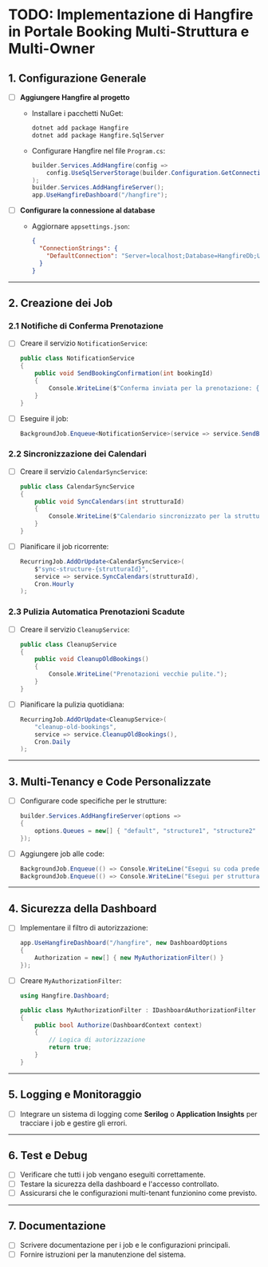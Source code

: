 
# TODO: Implementazione di Hangfire in Portale Booking Multi-Struttura e Multi-Owner

## 1. Configurazione Generale
- [ ] **Aggiungere Hangfire al progetto**
  - Installare i pacchetti NuGet:
    ```bash
    dotnet add package Hangfire
    dotnet add package Hangfire.SqlServer
    ```
  - Configurare Hangfire nel file `Program.cs`:
    ```csharp
    builder.Services.AddHangfire(config =>
        config.UseSqlServerStorage(builder.Configuration.GetConnectionString("DefaultConnection"))
    );
    builder.Services.AddHangfireServer();
    app.UseHangfireDashboard("/hangfire");
    ```

- [ ] **Configurare la connessione al database**
  - Aggiornare `appsettings.json`:
    ```json
    {
      "ConnectionStrings": {
        "DefaultConnection": "Server=localhost;Database=HangfireDb;User Id=sa;Password=yourpassword;"
      }
    }
    ```

---

## 2. Creazione dei Job

### 2.1 Notifiche di Conferma Prenotazione
- [ ] Creare il servizio `NotificationService`:
    ```csharp
    public class NotificationService
    {
        public void SendBookingConfirmation(int bookingId)
        {
            Console.WriteLine($"Conferma inviata per la prenotazione: {bookingId}");
        }
    }
    ```
- [ ] Eseguire il job:
    ```csharp
    BackgroundJob.Enqueue<NotificationService>(service => service.SendBookingConfirmation(bookingId));
    ```

### 2.2 Sincronizzazione dei Calendari
- [ ] Creare il servizio `CalendarSyncService`:
    ```csharp
    public class CalendarSyncService
    {
        public void SyncCalendars(int strutturaId)
        {
            Console.WriteLine($"Calendario sincronizzato per la struttura: {strutturaId}");
        }
    }
    ```
- [ ] Pianificare il job ricorrente:
    ```csharp
    RecurringJob.AddOrUpdate<CalendarSyncService>(
        $"sync-structure-{strutturaId}",
        service => service.SyncCalendars(strutturaId),
        Cron.Hourly
    );
    ```

### 2.3 Pulizia Automatica Prenotazioni Scadute
- [ ] Creare il servizio `CleanupService`:
    ```csharp
    public class CleanupService
    {
        public void CleanupOldBookings()
        {
            Console.WriteLine("Prenotazioni vecchie pulite.");
        }
    }
    ```
- [ ] Pianificare la pulizia quotidiana:
    ```csharp
    RecurringJob.AddOrUpdate<CleanupService>(
        "cleanup-old-bookings",
        service => service.CleanupOldBookings(),
        Cron.Daily
    );
    ```

---

## 3. Multi-Tenancy e Code Personalizzate
- [ ] Configurare code specifiche per le strutture:
    ```csharp
    builder.Services.AddHangfireServer(options =>
    {
        options.Queues = new[] { "default", "structure1", "structure2" };
    });
    ```
- [ ] Aggiungere job alle code:
    ```csharp
    BackgroundJob.Enqueue(() => Console.WriteLine("Esegui su coda predefinita"));
    BackgroundJob.Enqueue(() => Console.WriteLine("Esegui per struttura 1"), "structure1");
    ```

---

## 4. Sicurezza della Dashboard
- [ ] Implementare il filtro di autorizzazione:
    ```csharp
    app.UseHangfireDashboard("/hangfire", new DashboardOptions
    {
        Authorization = new[] { new MyAuthorizationFilter() }
    });
    ```
- [ ] Creare `MyAuthorizationFilter`:
    ```csharp
    using Hangfire.Dashboard;

    public class MyAuthorizationFilter : IDashboardAuthorizationFilter
    {
        public bool Authorize(DashboardContext context)
        {
            // Logica di autorizzazione
            return true;
        }
    }
    ```

---

## 5. Logging e Monitoraggio
- [ ] Integrare un sistema di logging come **Serilog** o **Application Insights** per tracciare i job e gestire gli errori.

---

## 6. Test e Debug
- [ ] Verificare che tutti i job vengano eseguiti correttamente.
- [ ] Testare la sicurezza della dashboard e l'accesso controllato.
- [ ] Assicurarsi che le configurazioni multi-tenant funzionino come previsto.

---

## 7. Documentazione
- [ ] Scrivere documentazione per i job e le configurazioni principali.
- [ ] Fornire istruzioni per la manutenzione del sistema.
